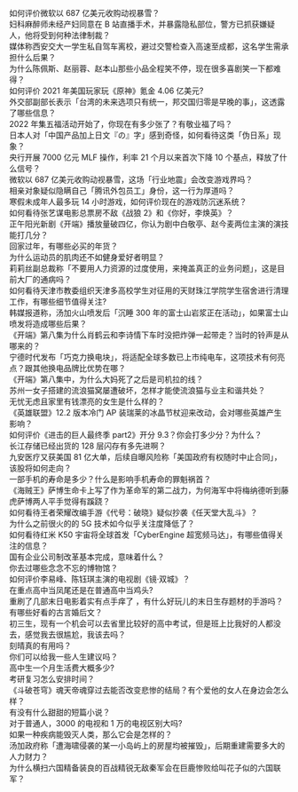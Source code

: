 如何评价微软以 687 亿美元收购动视暴雪？  
妇科麻醉师未经产妇同意在 B 站直播手术，并暴露隐私部位，警方已抓获嫌疑人，他将受到何种法律制裁？  
媒体称西安交大一学生私自驾车离校，避过交警检查入高速至成都，这名学生需承担什么后果？  
为什么陈佩斯、赵丽蓉、赵本山那些小品全程笑不停，现在很多喜剧笑一下都难得？  
如何评价 2021 年美国玩家玩《原神》氪金 4.06 亿美元?  
外交部副部长表示「台湾的未来选项只有统一，邦交国归零是早晚的事」，这透露了哪些信息？  
2022 年集五福活动开始了，你现在有多少张了？有敬业福了吗？  
日本人对「中国产品加上日文『の』字」感到奇怪，如何看待这类「伪日系」现象？  
央行开展 7000 亿元 MLF 操作，利率 21 个月以来首次下降 10 个基点，释放了什么信号？  
微软以 687 亿美元收购动视暴雪，这场「行业地震」会改变游戏界吗？  
相亲对象疑似隐瞒自己「腾讯外包员工」身份，这一行为厚道吗？  
寒假未成年人最多玩 14 小时游戏，如何评价现在的游戏防沉迷系统？  
如何看待张艺谋电影总票房不敌《战狼 2》和《你好，李焕英》？  
正午阳光新剧《开端》播放量破四亿，你认为剧中白敬亭、赵今麦两位主演的演技能打几分？  
回家过年，有哪些必买的年货？  
为什么运动员的肌肉还不如健身爱好者明显？  
莉莉丝副总裁称「不要用人力资源的过度使用，来掩盖真正的业务问题」，这是目前大厂的通病吗？  
如何看待天津市教委组织天津多高校学生对征用的天财珠江学院学生宿舍进行清理工作，有哪些细节值得关注?  
韩媒报道称，汤加火山喷发后「沉睡 300 年的富士山岩浆正在活动」，如果富士山喷发将造成哪些后果？  
《开端》第八集为什么肖鹤云和李诗情下车时没把炸弹一起带走？当时的铃声是从哪来的？  
宁德时代发布「巧克力换电块」，将适配全球多数已上市纯电车，这项技术有何亮点？跟其他换电品牌比优势在哪？  
《开端》第八集中，为什么大妈死了之后是司机拉的线？  
苏州一女子搭建的流浪猫窝屡遭破坏，怎样才能使流浪猫与业主和谐共处？  
无忧无虑且家里有钱漂亮的女生是什么样的？  
《英雄联盟》12.2 版本冷门 AP 装瑞莱的冰晶节杖迎来改动，会对哪些英雄产生影响？  
如何评价《进击的巨人最终季 part2》开分 9.3？你会打多少分？为什么？  
长江存储已经出货的 128 层闪存有多先进啊？  
九安医疗又获美国 81 亿大单，后续自曝风险称「美国政府有权随时中止合同」，该股将如何走向？  
一部手机的寿命是多少？什么是影响手机寿命的罪魁祸首？  
《海贼王》萨博生命卡上写了作为革命军的第二战力，为何海军中将梅纳德听到藤虎萨博两人平手觉得有蹊跷？  
如何看待王者荣耀改编手游《代号：破晓》疑似抄袭《任天堂大乱斗》？  
为什么之前很火的的 5G 技术如今似乎关注度降低了？  
如何看待红米 K50 宇宙将全球首发「CyberEngine 超宽频马达」，有哪些值得关注的信息？  
国有企业公司制改革基本完成，意味着什么？  
你去过哪些念念不忘的博物馆？  
如何评价李易峰、陈钰琪主演的电视剧《镜·双城》？  
在重点高中当凤尾还是在普通高中当鸡头?  
重刷了几部末日电影着实有点手痒了 ，有什么好玩儿的末日生存题材的手游吗？  
有哪些好看的古言婚后文？  
初三生，现有一个机会可以去省里比较好的高中考试，但是班上比我好的人都没去，感觉我去很尴尬，我该去吗？  
刻晴真的有用吗？  
你们可以给我一些人生建议吗？  
高中生一个月生活费大概多少?  
考研复习怎么安排时间？  
《斗破苍穹》魂天帝魂穿过去能否改变悲惨的结局？有个爱他的女人在身边会怎么样？  
有没有什么甜甜的短篇小说？  
对于普通人，3000 的电视和 1 万的电视区别大吗?  
如果一种疾病能毁灭人类，那么它会是怎样的？  
汤加政府称「遭海啸侵袭的某一小岛屿上的房屋均被摧毁」，后期重建需要多大的人力财力？  
为什么横扫六国精备装良的百战精锐无敌秦军会在巨鹿惨败给叫花子似的六国联军？  
